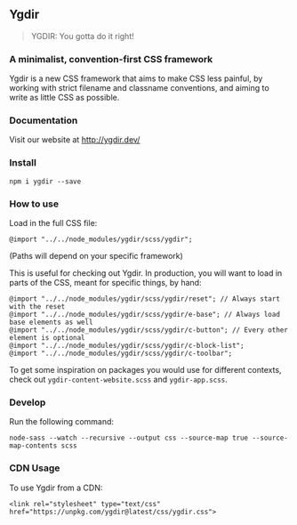 ## Ygdir

> YGDIR: You gotta do it right!

### A minimalist, convention-first CSS framework

Ygdir is a new CSS framework that aims to make CSS less painful, by working with strict filename and classname conventions, and aiming to write as little CSS as possible.

### Documentation

Visit our website at http://ygdir.dev/

### Install

    npm i ygdir --save

### How to use

Load in the full CSS file:

    @import "../../node_modules/ygdir/scss/ygdir";

(Paths will depend on your specific framework)

This is useful for checking out Ygdir. In production, you will want to load in parts of the CSS, meant for specific things, by hand:

    @import "../../node_modules/ygdir/scss/ygdir/reset"; // Always start with the reset
    @import "../../node_modules/ygdir/scss/ygdir/e-base"; // Always load base elements as well
    @import "../../node_modules/ygdir/scss/ygdir/c-button"; // Every other element is optional
    @import "../../node_modules/ygdir/scss/ygdir/c-block-list";
    @import "../../node_modules/ygdir/scss/ygdir/c-toolbar";

To get some inspiration on packages you would use for different contexts, check out `ygdir-content-website.scss` and `ygdir-app.scss`.

### Develop

Run the following command:

    node-sass --watch --recursive --output css --source-map true --source-map-contents scss

### CDN Usage

To use Ygdir from a CDN:

    <link rel="stylesheet" type="text/css" href="https://unpkg.com/ygdir@latest/css/ygdir.css">

